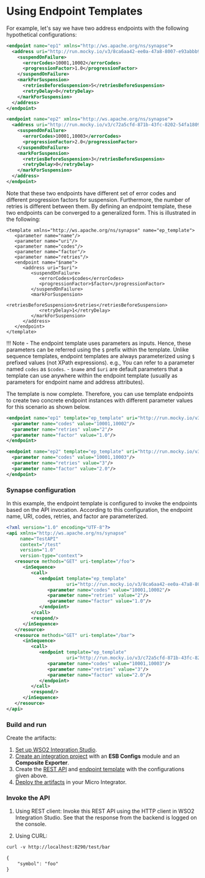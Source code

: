# Using Endpoint Templates

For example, let's say we have two address endpoints with the following hypothetical configurations:

```xml tab='Endpoint 1'
<endpoint name="ep1" xmlns="http://ws.apache.org/ns/synapse">
  <address uri="http://run.mocky.io/v3/8ca6aa42-ee0a-47a8-8007-e93abbb95b87">
    <suspendOnFailure>
      <errorCodes>10001,10002</errorCodes>
      <progressionFactor>1.0</progressionFactor>
    </suspendOnFailure>
    <markForSuspension>
      <retriesBeforeSuspension>5</retriesBeforeSuspension>
      <retryDelay>0</retryDelay>
    </markForSuspension>
  </address>
</endpoint>
```

```xml tab='Endpoint 2'
<endpoint name="ep2" xmlns="http://ws.apache.org/ns/synapse">
  <address uri="http://run.mocky.io/v3/c72a5cfd-871b-43fc-8202-54fa18097341">
    <suspendOnFailure>
      <errorCodes>10001,10003</errorCodes>
      <progressionFactor>2.0</progressionFactor>
    </suspendOnFailure>
    <markForSuspension>
      <retriesBeforeSuspension>3</retriesBeforeSuspension>
      <retryDelay>0</retryDelay>
    </markForSuspension>
  </address>
</endpoint>
```

Note that these two endpoints have different set of error codes and different progression factors for suspension. Furthermore, the number of retries is different between them. By defining an endpoint template, these two endpoints can be converged to a generalized form. This is illustrated in the following:

```
<template xmlns="http://ws.apache.org/ns/synapse" name="ep_template">
   <parameter name="name"/>
   <parameter name="uri"/>
   <parameter name="codes"/>
   <parameter name="factor"/>
   <parameter name="retries"/>
   <endpoint name="$name">
      <address uri="$uri">
         <suspendOnFailure>
            <errorCodes>$codes</errorCodes>
            <progressionFactor>$factor</progressionFactor>
         </suspendOnFailure>
         <markForSuspension>
            <retriesBeforeSuspension>$retries</retriesBeforeSuspension>
            <retryDelay>1</retryDelay>
         </markForSuspension>
      </address>
   </endpoint>
</template>
```

!!! Note
    - The endpoint template uses parameters as inputs. Hence, these parameters can be referred using the `$` prefix within the template. Unlike sequence templates, endpoint templates are always parameterized using `$` prefixed values (not XPath expressions). e.g., You can refer to a parameter named `codes` as `$codes`.
    - `$name` and `$uri` are default parameters that a template can use anywhere within the endpoint template (usually as parameters for endpoint name and address attributes).

The template is now complete. Therefore, you can use template endpoints to create two concrete endpoint instances with different parameter values for this scenario as shown below.

``` xml tab='Endpoint 1'
<endpoint name="ep1" template="ep_template" uri="http://run.mocky.io/v3/8ca6aa42-ee0a-47a8-8007-e93abbb95b87">
  <parameter name="codes" value="10001,10002"/>
  <parameter name="retries" value="2"/>
  <parameter name="factor" value="1.0"/>
</endpoint>
```

``` xml tab='Endpoint 2'
<endpoint name="ep2" template="ep_template" uri="http://run.mocky.io/v3/c72a5cfd-871b-43fc-8202-54fa18097341">
  <parameter name="codes" value="10001,10003"/>
  <parameter name="retries" value="3"/>
  <parameter name="factor" value="2.0"/>
</endpoint>
```
### Synapse configuration

In this example, the endpoint template is configured to invoke the endpoints based on the API invocation. According to this configuration, the endpoint name, URI, codes, retries, and factor are parameterized.

```xml tab='REST API'
<?xml version="1.0" encoding="UTF-8"?>
<api xmlns="http://ws.apache.org/ns/synapse"
     name="TestAPI"
     context="/test"
     version="1.0"
     version-type="context">
   <resource methods="GET" uri-template="/foo">
      <inSequence>
         <call>
            <endpoint template="ep_template"
                      uri="http://run.mocky.io/v3/8ca6aa42-ee0a-47a8-8007-e93abbb95b87">
               <parameter name="codes" value="10001,10002"/>
               <parameter name="retries" value="2"/>
               <parameter name="factor" value="1.0"/>
            </endpoint>
         </call>
         <respond/>
      </inSequence>
   </resource>
   <resource methods="GET" uri-template="/bar">
      <inSequence>
         <call>
            <endpoint template="ep_template"
                      uri="http://run.mocky.io/v3/c72a5cfd-871b-43fc-8202-54fa18097341">
               <parameter name="codes" value="10001,10003"/>
               <parameter name="retries" value="3"/>
               <parameter name="factor" value="2.0"/>
            </endpoint>
         </call>
         <respond/>
      </inSequence>
   </resource>
</api>
```

### Build and run

Create the artifacts:

1. [Set up WSO2 Integration Studio]({{base_path}}/integrate/develop/installing-wso2-integration-studio).
2. [Create an integration project]({{base_path}}/integrate/develop/create-integration-project) with an <b>ESB Configs</b> module and an <b>Composite Exporter</b>.
3. Create the [REST API]({{base_path}}/integrate/develop/creating-artifacts/creating-an-api) and [endpoint template]({{base_path}}/integrate/develop/creating-artifacts/creating-endpoint-templates) with the configurations given above.
4. [Deploy the artifacts]({{base_path}}/integrate/develop/deploy-artifacts) in your Micro Integrator.

### Invoke the API
1. Using REST client:
Invoke this REST API using the HTTP client in WSO2 Integration Studio.
See that the response from the backend is logged on the console.

2. Using CURL:

``` xml tab='Request'
curl -v http://localhost:8290/test/bar
```

``` xml tab='Response'
{
    "symbol": "foo"
}
```
